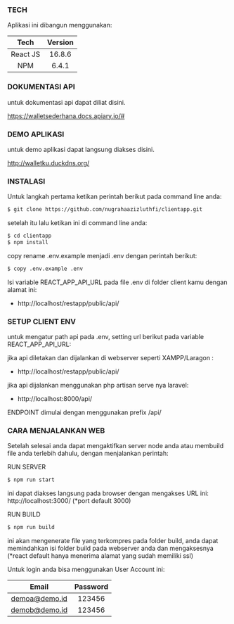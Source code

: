 ### TECH

Aplikasi ini dibangun menggunakan:

|   Tech   | Version |
| :------: | :-----: |
| React JS | 16.8.6  |
|   NPM    |  6.4.1  |

### DOKUMENTASI API

untuk dokumentasi api dapat diliat disini.

https://walletsederhana.docs.apiary.io/#

### DEMO APLIKASI

untuk demo aplikasi dapat langsung diakses disini.

http://walletku.duckdns.org/

### INSTALASI

Untuk langkah pertama ketikan perintah berikut pada command line anda:

```sh
$ git clone https://github.com/nugrahaazizluthfi/clientapp.git
```

setelah itu lalu ketikan ini di command line anda:

```sh
$ cd clientapp
$ npm install
```

copy rename .env.example menjadi .env dengan perintah berikut:

```sh
$ copy .env.example .env
```

Isi variable REACT_APP_API_URL pada file .env di folder client kamu dengan alamat ini:

-   http://localhost/restapp/public/api/

### SETUP CLIENT ENV

untuk mengatur path api pada .env, setting url berikut pada variable REACT_APP_API_URL:

jika api diletakan dan dijalankan di webserver seperti XAMPP/Laragon :

-   http://localhost/restapp/public/api/

jika api dijalankan menggunakan php artisan serve nya laravel:

-   http://localhost:8000/api/

ENDPOINT dimulai dengan menggunakan prefix /api/

### CARA MENJALANKAN WEB

Setelah selesai anda dapat mengaktifkan server node anda atau membuild file anda terlebih dahulu, dengan menjalankan perintah:

RUN SERVER

```sh
$ npm run start
```

ini dapat diakses langsung pada browser dengan mengakses URL ini: http://localhost:3000/ (\*port default 3000)

RUN BUILD

```sh
$ npm run build
```

ini akan mengenerate file yang terkompres pada folder build, anda dapat memindahkan isi folder build pada webserver anda dan mengaksesnya (\*react default hanya menerima alamat yang sudah memiliki ssl)

Untuk login anda bisa menggunakan User Account ini:

|     Email     | Password |
| :-----------: | :------: |
| demoa@demo.id |  123456  |
| demob@demo.id |  123456  |
